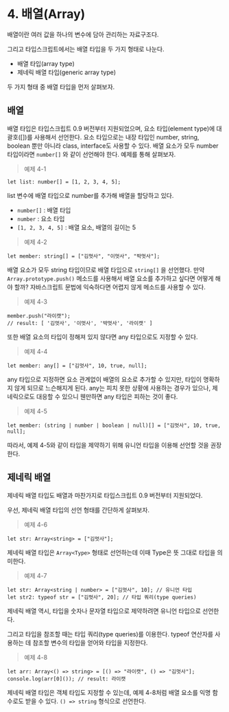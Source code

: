 # 4. 배열(Array)

배열이란 여러 값을 하나의 변수에 담아 관리하는 자료구조다.

그리고 타입스크립트에서는 배열 타입을 두 가지 형태로 나눈다.

- 배열 타입(array type)
- 제네릭 배열 타입(generic array type)

두 가지 형태 중 배열 타입을 먼저 살펴보자.

## 배열

배열 타입은 타입스크립트 0.9 버전부터 지원되었으며, 요소 타입(element type)에 대괄호([])를 사용해서 선언한다. 요소 타입으로는 내장 타입인 number, string, boolean 뿐만 아니라 class, interface도 사용할 수 있다. 배열 요소가 모두 number 타입이라면 `number[]` 와 같이 선언해야 한다. 예제를 통해 살펴보자.

> 예제 4-1

```tsx
let list: number[] = [1, 2, 3, 4, 5];
```

list 변수에 배열 타입으로 number를 추가해 배열을 할당하고 있다.

- `number[]` : 배열 타입
- `number` : 요소 타입
- `[1, 2, 3, 4, 5]` : 배열 요소, 배열의 길이는 5

> 예제 4-2

```tsx
let member: string[] = ["김멋사", "이멋사", "박멋사"];
```

배열 요소가 모두 string 타입이므로 배열 타입으로 `string[]` 을 선언했다. 만약`Array.prototype.push()` 메소드를 사용해서 배열 요소를 추가하고 싶다면 어떻게 해야 할까? 자바스크립트 문법에 익숙하다면 어렵지 않게 메소드를 사용할 수 있다.

> 예제 4-3

```tsx
member.push("라이캣");
// result: [ '김멋사', '이멋사', '박멋사', '라이캣' ]
```

또한 배열 요소의 타입이 정해져 있지 않다면 any 타입으로도 지정할 수 있다.

> 예제 4-4

```tsx
let member: any[] = ["김멋사", 10, true, null];
```

any 타입으로 지정하면 요소 관계없이 배열의 요소로 추가할 수 있지만, 타입이 명확하지 않게 되므로 느슨해지게 된다. any는 피치 못한 상황에 사용하는 경우가 있으나, 제네릭으로도 대응할 수 있으니 웬만하면 any 타입은 피하는 것이 좋다.

> 예제 4-5

```tsx
let member: (string | number | boolean | null)[] = ["김멋사", 10, true, null];
```

따라서, 예제 4-5와 같이 타입을 제약하기 위해 유니언 타입을 이용해 선언할 것을 권장한다.

## 제네릭 배열

제네릭 배열 타입도 배열과 마찬가지로 타입스크립트 0.9 버전부터 지원되었다.

우선, 제네릭 배열 타입의 선언 형태를 간단하게 살펴보자.

> 예제 4-6

```tsx
let str: Array<string> = ["김멋사"];
```

제네릭 배열 타입은 `Array<Type>` 형태로 선언하는데 이때 Type은 뜻 그대로 타입을 의미한다.

> 예제 4-7

```tsx
let str: Array<string | number> = ["김멋사", 10]; // 유니언 타입
let str2: typeof str = ["김멋사", 20]; // 타입 쿼리(type queries)
```

제네릭 배열 역시, 타입을 숫자나 문자열 타입으로 제약하려면 유니언 타입으로 선언한다.

그리고 타입을 참조할 때는 타입 쿼리(type queries)를 이용한다. typeof 연산자를 사용하는 데 참조할 변수의 타입을 얻어와 타입을 지정한다.

> 예제 4-8

```tsx
let arr: Array<() => string> = [() => "라이캣", () => "김멋사"];
console.log(arr[0]()); // result: 라이캣
```

제네릭 배열 타입은 객체 타입도 지정할 수 있는데, 예제 4-8처럼 배열 요소를 익명 함수로도 받을 수 있다. `() => string` 형식으로 선언한다.
